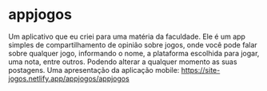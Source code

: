 # appjogos

Um aplicativo que eu criei para uma matéria da faculdade. Ele é um app simples de compartilhamento de opinião sobre jogos, onde você pode falar sobre qualquer jogo, informando o nome, a plataforma escolhida para jogar, uma nota, entre outros. Podendo alterar a qualquer momento as suas postagens.
Uma apresentação da aplicação mobile: https://site-jogos.netlify.app/appjogos/appjogos 
